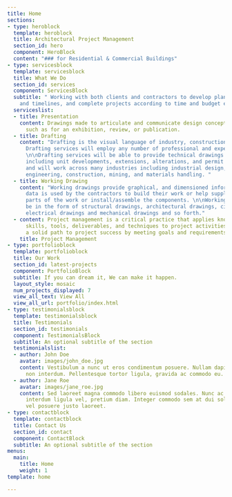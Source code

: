 ```yaml
---
title: Home
sections:
- type: heroblock
  template: heroblock
  title: Architectural Project Management
  section_id: hero
  component: HeroBlock
  content: "### for Residential & Commercial Buildings"
- type: servicesblock
  template: servicesblock
  title: What We Do
  section_id: services
  component: ServicesBlock
  subtitle: " Working with both clients and contractors to develop plans, set schedules
    and timelines, and complete projects according to time and budget expectations."
  serviceslist:
  - title: Presentation
    content: Drawings made to articulate and communicate design concept or proposal;
      such as for an exhibition, review, or publication.
  - title: Drafting
    content: "Drafting is the visual language of industry, construction and engineering.
      Drafting services will employ any number of professional and experience drafters.
      \n\nDrafting services will be able to provide technical drawings for any purpose,
      including unit developments, extensions, alterations, and permit applications
      and will work across many industries including industrial design, surveying,
      engineering, construction, mining, and materials handling. "
  - title: Working Drawing
    content: "Working drawings provide graphical, and dimensioned information. This
      data is used by the contractors to build their work or help suppliers to create
      parts of the work or install/assemble the components. \n\nWorking drawing can
      be in the form of structural drawings, architectural drawings, civil drawings,
      electrical drawings and mechanical drawings and so forth."
  - content: Project management is a critical practice that applies knowledge of process,
      skills, tools, deliverables, and techniques to project activities to ensure
      a solid path to project success by meeting goals and requirements.
    title: Project Management
- type: portfolioblock
  template: portfolioblock
  title: Our Work
  section_id: latest-projects
  component: PortfolioBlock
  subtitle: If you can dream it, We can make it happen.
  layout_style: mosaic
  num_projects_displayed: 7
  view_all_text: View All
  view_all_url: portfolio/index.html
- type: testimonialsblock
  template: testimonialsblock
  title: Testimonials
  section_id: testimonials
  component: TestimonialsBlock
  subtitle: An optional subtitle of the section
  testimonialslist:
  - author: John Doe
    avatar: images/john_doe.jpg
    content: Vestibulum a nunc ut eros condimentum posuere. Nullam dapibus quis nunc
      non interdum. Pellentesque tortor ligula, gravida ac commodo eu.
  - author: Jane Roe
    avatar: images/jane_roe.jpg
    content: Sed laoreet magna commodo libero euismod sodales. Nunc ac libero convallis,
      interdum ligula vel, pretium diam. Integer commodo sem at dui sollicitudin,
      vel posuere justo laoreet.
- type: contactblock
  template: contactblock
  title: Contact Us
  section_id: contact
  component: ContactBlock
  subtitle: An optional subtitle of the section
menus:
  main:
    title: Home
    weight: 1
template: home

---
```

